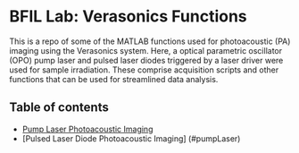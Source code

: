 # BFIL Lab: Verasonics Functions 
This is a repo of some of the MATLAB functions used for photoacoustic (PA) imaging using the Verasonics system. Here, a optical parametric oscillator (OPO) pump laser and pulsed laser diodes triggered by a laser driver were used for sample irradiation. These comprise acquisition scripts and other functions that can be used for streamlined data analysis.

## Table of contents
* [Pump Laser Photoacoustic Imaging](/PA_PumpLaser)
* [Pulsed Laser Diode Photoacoustic Imaging] (#pumpLaser)


